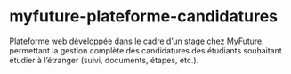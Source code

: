 # myfuture-plateforme-candidatures
Plateforme web développée dans le cadre d’un stage chez MyFuture, permettant la gestion complète des candidatures des étudiants souhaitant étudier à l’étranger (suivi, documents, étapes, etc.).
